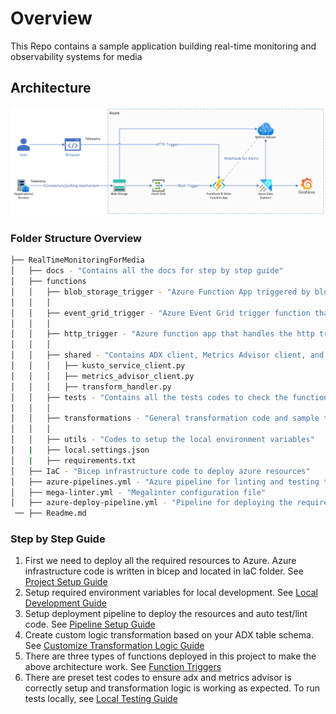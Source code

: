 # Overview

This Repo contains a sample application building real-time monitoring and observability systems for media

## Architecture

![Architecture](./docs/images/Architecture_Image.png)

### Folder Structure Overview

```bash
├── RealTimeMonitoringForMedia
│   ├── docs - "Contains all the docs for step by step guide"
│   ├── functions
│   │   ├── blob_storage_trigger - "Azure Function App triggered by blob event which transforms the data from blob to ADX"
│   │   │
│   │   ├── event_grid_trigger - "Azure Event Grid trigger function that listens the blob event and triggers the blob storage trigger function"
│   │   │
│   │   ├── http_trigger - "Azure function app that handles the http triggers, gets the data from http trigger and transforms the data to ADX"
│   │   │
│   │   ├── shared - "Contains ADX client, Metrics Advisor client, and data transformation handler code"
│   │   │   ├── kusto_service_client.py
│   │   │   ├── metrics_advisor_client.py
│   │   │   ├── transform_handler.py
│   │   ├── tests - "Contains all the tests codes to check the functionality of setup"
│   │   │
│   │   ├── transformations - "General transformation code and sample transformation code for slow start table"
│   │   │
│   │   ├── utils - "Codes to setup the local environment variables"
│   |   ├── local.settings.json
│   |   ├── requirements.txt
│   ├── IaC - "Bicep infrastructure code to deploy azure resources"
│   ├── azure-pipelines.yml - "Azure pipeline for linting and testing the source code"
│   ├── mega-linter.yml - "Megalinter configuration file"
│   ├── azure-deploy-pipeline.yml - "Pipeline for deploying the required Azure resources"
 ── ├── Readme.md
```

### Step by Step Guide

1. First we need to deploy all the required resources to Azure. Azure infrastructure code is written in bicep and located in IaC folder. See [Project Setup Guide](./docs/1_project_setup.md)
2. Setup required environment variables for local development. See [Local Development Guide](./docs/2_local_development_setup.md)
3. Setup deployment pipeline to deploy the resources and auto test/lint code. See [Pipeline Setup Guide](./docs/3_pipelines.md)
4. Create custom logic transformation based on your ADX table schema. See [Customize Transformation Logic Guide](./docs/4_extending_transformation_logic.md)
5. There are three types of functions deployed in this project to make the above architecture work. See [Function Triggers](./docs/5_function_triggers.md)
6. There are preset test codes to ensure adx and metrics advisor is correctly setup and transformation logic is working as expected. To run tests locally, see [Local Testing Guide](./docs/6_running_tests_locally.md)
